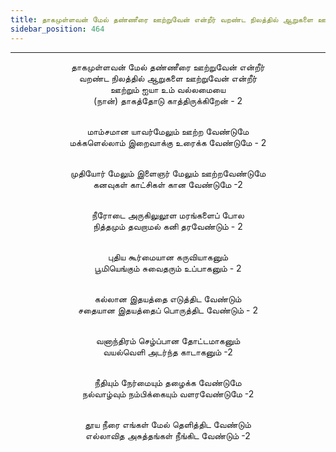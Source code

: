 ```yaml
---
title: தாகமுள்ளவன் மேல் தண்ணீரை ஊற்றுவேன் என்றீர் வறண்ட நிலத்தில் ஆறுகளை ஊற்றுவேன் என்றீர்
sidebar_position: 464
---
```


---
<center>
தாகமுள்ளவன் மேல் தண்ணீரை ஊற்றுவேன் என்றீர்<br/>
வறண்ட நிலத்தில் ஆறுகளை ஊற்றுவேன் என்றீர்<br/>
ஊற்றும் ஐயா உம் வல்லமையை<br/>
(நான்) தாகத்தோடு காத்திருக்கிறேன் - 2<br/><br/>

மாம்சமான யாவர்மேலும் ஊற்ற வேண்டுமே<br/>
மக்களெல்லாம் இறைவாக்கு உரைக்க வேண்டுமே - 2<br/><br/>

முதியோர் மேலும் இளைஞர் மேலும் ஊற்றவேண்டுமே<br/>
கனவுகள் காட்சிகள் கான வேண்டுமே -2<br/><br/>

நீரோடை அருகிலுலூள மரங்களைப் போல<br/>
நித்தமும் தவறாமல் கனி தரவேண்டும் - 2<br/><br/>

புதிய கூர்மையான கருவியாகனும்<br/>
பூமியெங்கும் சுவைதரும் உப்பாகனும் - 2<br/><br/>

கல்லான இதயத்தை எடுத்திட வேண்டும்<br/>
சதையான இதயத்தைப் பொருத்திட வேண்டும் - 2<br/><br/>

வனாந்திரம் செழ்ப்பான தோட்டமாகனும்<br/>
வயல்வெளி அடர்ந்த காடாகனும் -2<br/><br/>

நீதியும் நேர்மையும் தழைக்க வேண்டுமே<br/>
நல்வாழ்வும் நம்பிக்கையும் வளரவேண்டுமே -2<br/><br/>

தூய நீரை எங்கள் மேல் தெளித்திட வேண்டும்<br/>
எல்லாவித அசுத்தங்கள் நீங்கிட வேண்டும் -2
</center>